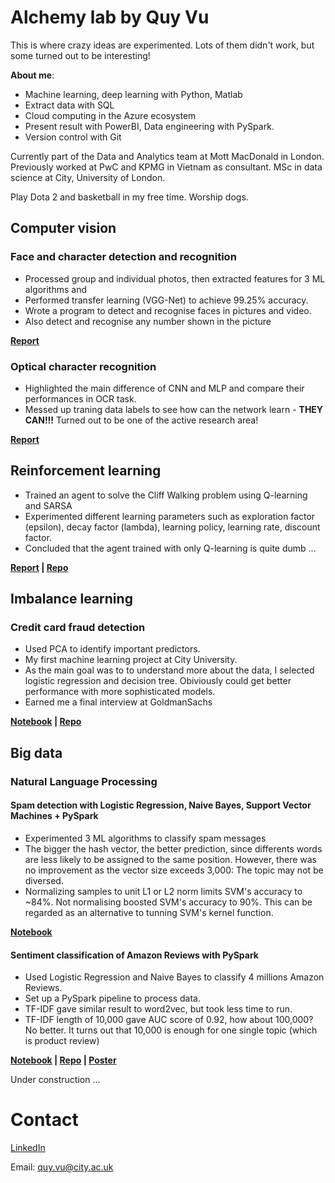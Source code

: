 # Alchemy lab by Quy Vu
This is where crazy ideas are experimented. Lots of them didn't work, but some turned out to be interesting!

<b> About me</b>: 

- Machine learning, deep learning with Python, Matlab
- Extract data with SQL
- Cloud computing in the Azure ecosystem
- Present result with PowerBI, Data engineering with PySpark. 
- Version control with Git

Currently part of the Data and Analytics team at Mott MacDonald in London. Previously worked at PwC and KPMG in Vietnam as consultant. MSc in data science at City, University of London. 

Play Dota 2 and basketball in my free time. Worship dogs.

## Computer vision
### Face and character detection and recognition
- Processed group and individual photos, then extracted features for 3 ML algorithms and 
- Performed transfer learning (VGG-Net) to achieve 99.25% accuracy.
- Wrote a program to detect and recognise faces in pictures and video. 
- Also detect and recognise any number shown in the picture

<b>[Report](https://github.com/quyvx/Alchemy/blob/master/City/Courseworks/Face%20and%20digit%20recognition.pdf)</b>

### Optical character recognition
- Highlighted the main difference of CNN and MLP and compare their performances in OCR task.
- Messed up traning data labels to see how can the network learn - <b>THEY CAN!!!</b> Turned out to be one of the active research area!

<b>[Report](https://github.com/quyvx/Alchemy/blob/master/City/Courseworks/Comparison%20of%20MLP%20and%20CNN%20in%20hand-written%20digit%20recognition.pdf)</b>

## Reinforcement learning
- Trained an agent to solve the Cliff Walking problem using Q-learning and SARSA
- Experimented different learning parameters such as exploration factor (epsilon), decay factor (lambda), learning policy, learning rate, discount factor.
- Concluded that the agent trained with only Q-learning is quite dumb ...

<b>[Report](https://github.com/quyvx/Alchemy/blob/master/City/Courseworks/Reinforcement%20learning/Implementation%20of%20Q%20learning%20and%20SARSA%20in%20Cliff%20Walking%20Problem.pdf) | [Repo](https://github.com/quyvx/Alchemy/tree/master/City/Courseworks/Reinforcement%20learning)</b>

## Imbalance learning
### Credit card fraud detection
- Used PCA to identify important predictors. 
- My first machine learning project at City University. 
- As the main goal was to to understand more about the data, I selected logistic regression and decision tree. Obiviously could get better performance with more sophisticated models.
- Earned me a final interview at GoldmanSachs

<b>[Notebook](https://github.com/quyvx/Alchemy/blob/master/City/Courseworks/Credit%20card%20fraud%20detection%20with%20Logistic%20Regression%20and%20Decision%20Tree/Submission.ipynb) | [Repo](https://github.com/quyvx/Alchemy/tree/master/City/Courseworks/Credit%20card%20fraud%20detection%20with%20Logistic%20Regression%20and%20Decision%20Tree)</b>

## Big data
### Natural Language Processing
#### Spam detection with Logistic Regression, Naive Bayes, Support Vector Machines + PySpark
- Experimented 3 ML algorithms to classify spam messages
- The bigger the hash vector, the better prediction, since differents words are less likely to be assigned to the same position. However, there was no improvement as the vector size exceeds 3,000: The topic may not be diversed.
- Normalizing samples to unit L1 or L2 norm limits SVM's accuracy to ~84%. Not normalising boosted SVM's accuracy to 90%. This can be regarded as an alternative to tunning SVM's kernel function.

<b> [Notebook](https://github.com/quyvx/Alchemy/blob/master/City/Courseworks/Spam%20Detection%20with%20PySpark.ipynb)</b>

#### Sentiment classification of Amazon Reviews with PySpark
- Used Logistic Regression and Naive Bayes to classify 4 millions Amazon Reviews.
- Set up a PySpark pipeline to process data.
- TF-IDF gave similar result to word2vec, but took less time to run.
- TF-IDF length of 10,000 gave AUC score of 0.92, how about 100,000? No better. It turns out that 10,000 is enough for one single topic (which is product review)

<b>[Notebook](https://github.com/quyvx/Alchemy/blob/master/City/Courseworks/Sentiment%20classification%20with%20PySpark/Code.ipynb) | [Repo](https://github.com/quyvx/Alchemy/tree/master/City/Courseworks/Sentiment%20classification%20with%20PySpark) | 
  [Poster](https://camo.githubusercontent.com/fb353f672e97b343d66c00a656430b4294d6fb62/68747470733a2f2f692e696d6775722e636f6d2f5234636a6a71502e6a7067)</b>

Under construction ...

# Contact
 [LinkedIn](https://www.linkedin.com/in/quyvx/) 
 
 Email: quy.vu@city.ac.uk
